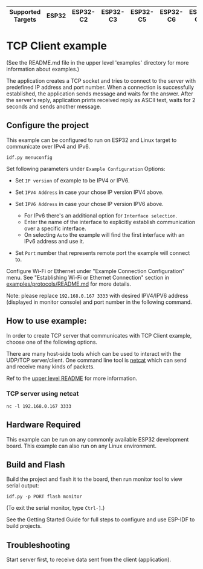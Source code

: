 | Supported Targets | ESP32 | ESP32-C2 | ESP32-C3 | ESP32-C5 | ESP32-C6 | ESP32-C61 | ESP32-H2 | ESP32-H4 | ESP32-P4 | ESP32-S2 | ESP32-S3 |
| ----------------- | ----- | -------- | -------- | -------- | -------- | --------- | -------- | -------- | -------- | -------- | -------- |


# TCP Client example

(See the README.md file in the upper level 'examples' directory for more information about examples.)

The application creates a TCP socket and tries to connect to the server with predefined IP address and port number. When a connection is successfully established, the application sends message and waits for the answer. After the server's reply, application prints received reply as ASCII text, waits for 2 seconds and sends another message.

## Configure the project
This example can be configured to run on ESP32 and Linux target to communicate over IPv4 and IPv6.

```
idf.py menuconfig
```

Set following parameters under ```Example Configuration``` Options:

* Set `IP version` of example to be IPV4 or IPV6.

* Set `IPV4 Address` in case your chose IP version IPV4 above.

* Set `IPV6 Address` in case your chose IP version IPV6 above.
    * For IPv6 there's an additional option for ```Interface selection```.
    * Enter the name of the interface to explicitly establish communication over a specific interface.
    * On selecting ```Auto``` the example will find the first interface with an IPv6 address and use it.

* Set `Port` number that represents remote port the example will connect to.

Configure Wi-Fi or Ethernet under "Example Connection Configuration" menu. See "Establishing Wi-Fi or Ethernet Connection" section in [examples/protocols/README.md](../../README.md) for more details.


Note: please replace `192.168.0.167 3333` with desired IPV4/IPV6 address (displayed in monitor console) and port number in the following command.


## How to use example:

In order to create TCP server that communicates with TCP Client example, choose one of the following options.

There are many host-side tools which can be used to interact with the UDP/TCP server/client.
One command line tool is [netcat](http://netcat.sourceforge.net) which can send and receive many kinds of packets.

Ref to the [upper level README](../README.md#host-tools) for more information.

### TCP server using netcat
```
nc -l 192.168.0.167 3333
```

## Hardware Required

This example can be run on any commonly available ESP32 development board.
This example can also run on any Linux environment.


## Build and Flash

Build the project and flash it to the board, then run monitor tool to view serial output:

```
idf.py -p PORT flash monitor
```

(To exit the serial monitor, type ``Ctrl-]``.)

See the Getting Started Guide for full steps to configure and use ESP-IDF to build projects.


## Troubleshooting

Start server first, to receive data sent from the client (application).

